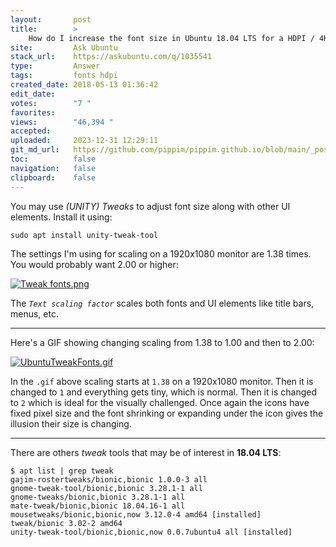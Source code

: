 ```yaml
---
layout:       post
title:        >
    How do I increase the font size in Ubuntu 18.04 LTS for a HDPI / 4K display?
site:         Ask Ubuntu
stack_url:    https://askubuntu.com/q/1035541
type:         Answer
tags:         fonts hdpi
created_date: 2018-05-13 01:36:42
edit_date:    
votes:        "7 "
favorites:    
views:        "46,394 "
accepted:     
uploaded:     2023-12-31 12:29:11
git_md_url:   https://github.com/pippim/pippim.github.io/blob/main/_posts/2018/2018-05-13-How-do-I-increase-the-font-size-in-Ubuntu-18.04-LTS-for-a-HDPI-_-4K-display_.md
toc:          false
navigation:   false
clipboard:    false
---
```


You may use *(UNITY) Tweaks* to adjust font size along with other UI elements. Install it using:

``` 
sudo apt install unity-tweak-tool
```

The settings I'm using for scaling on a 1920x1080 monitor are 1.38 times. You would probably want 2.00 or higher:

[![Tweak fonts.png][1]][1]

The *`Text scaling factor`* scales both fonts and UI elements like title bars, menus, etc.


----------

Here's a GIF showing changing scaling from 1.38 to 1.00 and then to 2.00:

[![UbuntuTweakFonts.gif][2]][2]

In the `.gif` above scaling starts at `1.38` on a 1920x1080 monitor. Then it is changed to `1` and everything gets tiny, which is normal. Then it is changed to `2` which is ideal for the visually challenged. Once again the icons have fixed pixel size and the font shrinking or expanding under the icon gives the illusion their size is changing.

----------

There are others *tweak* tools that may be of interest in **18.04 LTS**:

``` 
$ apt list | grep tweak
gajim-rostertweaks/bionic,bionic 1.0.0-3 all
gnome-tweak-tool/bionic,bionic 3.28.1-1 all
gnome-tweaks/bionic,bionic 3.28.1-1 all
mate-tweak/bionic,bionic 18.04.16-1 all
mousetweaks/bionic,bionic,now 3.12.0-4 amd64 [installed]
tweak/bionic 3.02-2 amd64
unity-tweak-tool/bionic,bionic,now 0.0.7ubuntu4 all [installed]
```

  [1]: https://i.stack.imgur.com/ebLJk.png
  [2]: https://i.stack.imgur.com/VujGV.gif
